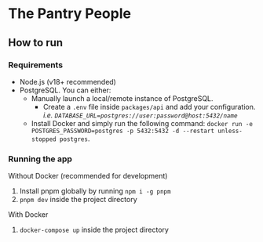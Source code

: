 # The Pantry People

## How to run

### Requirements
- Node.js (v18+ recommended)
- PostgreSQL. You can either:
    - Manually launch a local/remote instance of PostgreSQL.
      - Create a `.env` file inside `packages/api` and add your configuration.<br>
      *i.e. `DATABASE_URL=postgres://user:password@host:5432/name`*
    - Install Docker and simply run the following command: `docker run -e POSTGRES_PASSWORD=postgres -p 5432:5432 -d --restart unless-stopped postgres`.

### Running the app

Without Docker (recommended for development)

1. Install pnpm globally by running  `npm i -g pnpm`
2. `pnpm dev` inside the project directory

With Docker

1. `docker-compose up` inside the project directory
